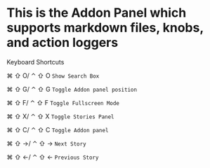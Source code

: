 # This is the Addon Panel which supports markdown files, knobs, and action loggers

Keyboard Shortcuts

⌘ ⇧ O/  ⌃ ⇧ O `Show Search Box`

⌘ ⇧ G/  ⌃ ⇧ G `Toggle Addon panel position`

⌘ ⇧ F/  ⌃ ⇧ F `Toggle Fullscreen Mode`

⌘ ⇧ X/  ⌃ ⇧ X `Toggle Stories Panel`

⌘ ⇧ C/  ⌃ ⇧ C `Toggle Addon panel`

⌘ ⇧ →/  ⌃ ⇧ → `Next Story`

⌘ ⇧ ←/  ⌃ ⇧ ← `Previous Story`